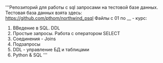 '''Репозиторий для работы с sql запросами на тестовой базе данных.
Тестовая база данных взята здесь: https://github.com/pthom/northwind_psql
Файлы с 01 по __ - курс:
01. ВВедение в SQL. DDL
02. Простые запросы. Работа с оператором SELECT
03. Соединения - Joins
04. Подзапросы
05. DDL - управление БД и таблицами
06. Python & SQL
'''



